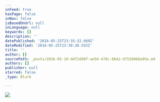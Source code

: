 ```yaml
---
inFeed: true
hasPage: false
inNav: false
isBasedOnUrl: null
inLanguage: null
keywords: []
description: ''
datePublished: '2016-05-25T23:35:32.669Z'
dateModified: '2016-05-25T23:30:38.555Z'
title: ''
author: []
sourcePath: _posts/2016-05-10-d4f2dd0f-ae56-478c-8642-d7516068a95e.md
authors: []
publisher: null
starred: false
_type: Blurb

---
```

![](https://the-grid-user-content.s3-us-west-2.amazonaws.com/f8a4104d-f07d-441c-8a53-fd341cb29312.jpg)